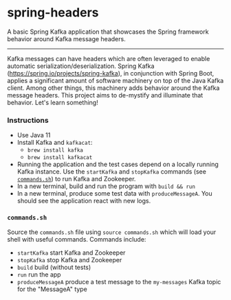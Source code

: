 # spring-headers

A basic Spring Kafka application that showcases the Spring framework behavior around Kafka
message headers.

---

Kafka messages can have headers which are often leveraged to enable automatic serialization/deserialization. Spring 
Kafka (<https://spring.io/projects/spring-kafka>), in conjunction with Spring Boot, applies a significant amount of 
software machinery on top of the Java Kafka client. Among other things, this machinery adds behavior around the Kafka 
message headers. This project aims to de-mystify and illuminate that behavior. Let's learn something!    

### Instructions

* Use Java 11
* Install Kafka and `kafkacat`:
  * `brew install kafka`
  * `brew install kafkacat`
* Running the application and the test cases depend on a locally running Kafka instance. Use the `startKafka` and 
  `stopKafka` commands (see [`commands.sh`](#commandssh)) to run Kafka and Zookeeper.
* In a new terminal, build and run the program with `build && run`
* In a new terminal, produce some test data with `produceMessageA`. You should see the application react with new logs.

### `commands.sh`

Source the `commands.sh` file using `source commands.sh` which will load your shell with useful 
commands. Commands include:

  * `startKafka` start Kafka and Zookeeper
  * `stopKafka` stop Kafka and Zookeeper
  * `build` build (without tests)
  * `run` run the app
  * `produceMessageA` produce a test message to the `my-messages` Kafka topic for the "MessageA" type 

